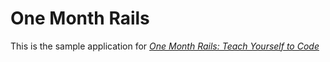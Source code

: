 # One Month Rails

This is the sample application for 
[*One Month Rails: Teach Yourself to Code*](http://onemonthrails.com)